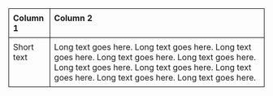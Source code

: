 <!DOCTYPE html>
<html>
<head>
    <style>
        table {
            width: 100%;
            border-collapse: collapse;
        }
        th, td {
            border: 1px solid black;
            padding: 8px;
            text-align: left;
            vertical-align: top;
        }
        .scrollable {
            max-height: 200px;
            overflow-y: auto;
            word-wrap: break-word;
        }
    </style>
</head>
<body>

<table>
    <tr>
        <th>Column 1</th>
        <th>Column 2</th>
    </tr>
    <tr>
        <td>Short text</td>
        <td class="scrollable">Long text goes here. Long text goes here. Long text goes here. Long text goes here. Long text goes here. Long text goes here. Long text goes here. Long text goes here. Long text goes here. Long text goes here.</td>
    </tr>
</table>

</body>
</html>
